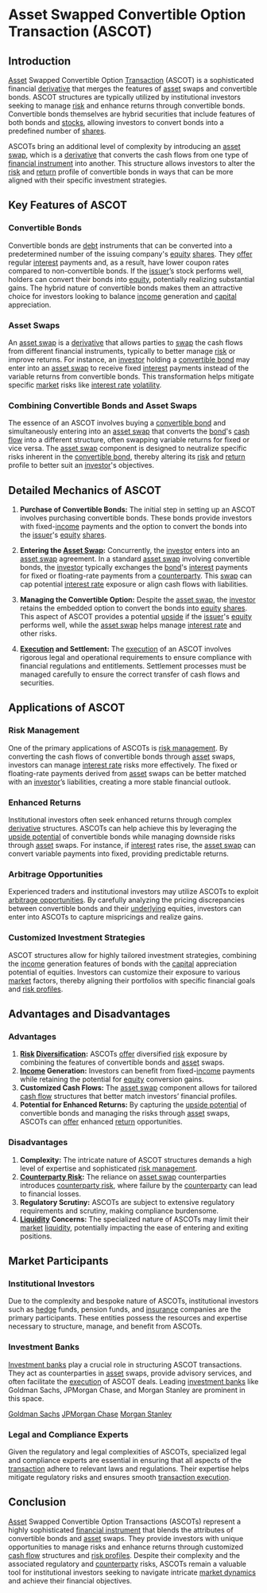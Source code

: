 # Asset Swapped Convertible Option Transaction (ASCOT)

## Introduction

[Asset](../a/asset.md) Swapped Convertible Option [Transaction](../t/transaction.md) (ASCOT) is a sophisticated financial [derivative](../d/derivative.md) that merges the features of [asset](../a/asset.md) swaps and convertible bonds. ASCOT structures are typically utilized by institutional investors seeking to manage [risk](../r/risk.md) and enhance returns through convertible bonds. Convertible bonds themselves are hybrid securities that include features of both bonds and [stocks](../s/stock.md), allowing investors to convert bonds into a predefined number of [shares](../s/shares.md). 

ASCOTs bring an additional level of complexity by introducing an [asset swap](../a/asset_swap.md), which is a [derivative](../d/derivative.md) that converts the cash flows from one type of [financial instrument](../f/financial_instrument.md) into another. This structure allows investors to alter the [risk](../r/risk.md) and [return](../r/return.md) profile of convertible bonds in ways that can be more aligned with their specific investment strategies.

## Key Features of ASCOT

### Convertible Bonds
Convertible bonds are [debt](../d/debt.md) instruments that can be converted into a predetermined number of the issuing company's [equity](../e/equity.md) [shares](../s/shares.md). They [offer](../o/offer.md) regular [interest](../i/interest.md) payments and, as a result, have lower coupon rates compared to non-convertible bonds. If the [issuer](../i/issuer.md)’s stock performs well, holders can convert their bonds into [equity](../e/equity.md), potentially realizing substantial gains. The hybrid nature of convertible bonds makes them an attractive choice for investors looking to balance [income](../i/income.md) generation and [capital](../c/capital.md) appreciation.

### Asset Swaps
An [asset swap](../a/asset_swap.md) is a [derivative](../d/derivative.md) that allows parties to [swap](../s/swap.md) the cash flows from different financial instruments, typically to better manage [risk](../r/risk.md) or improve returns. For instance, an [investor](../i/investor.md) holding a [convertible bond](../c/convertible_bond.md) may enter into an [asset swap](../a/asset_swap.md) to receive fixed [interest](../i/interest.md) payments instead of the variable returns from convertible bonds. This transformation helps mitigate specific [market](../m/market.md) risks like [interest rate](../i/interest_rate.md) [volatility](../v/volatility.md).

### Combining Convertible Bonds and Asset Swaps
The essence of an ASCOT involves buying a [convertible bond](../c/convertible_bond.md) and simultaneously entering into an [asset swap](../a/asset_swap.md) that converts the [bond](../b/bond.md)'s [cash flow](../c/cash_flow.md) into a different structure, often swapping variable returns for fixed or vice versa. The [asset swap](../a/asset_swap.md) component is designed to neutralize specific risks inherent in the [convertible bond](../c/convertible_bond.md), thereby altering its [risk](../r/risk.md) and [return](../r/return.md) profile to better suit an [investor](../i/investor.md)'s objectives.

## Detailed Mechanics of ASCOT

1. **Purchase of Convertible Bonds:** The initial step in setting up an ASCOT involves purchasing convertible bonds. These bonds provide investors with fixed-[income](../i/income.md) payments and the option to convert the bonds into the [issuer](../i/issuer.md)'s [equity](../e/equity.md) [shares](../s/shares.md).

2. **Entering the [Asset Swap](../a/asset_swap.md):** Concurrently, the [investor](../i/investor.md) enters into an [asset swap](../a/asset_swap.md) agreement. In a standard [asset swap](../a/asset_swap.md) involving convertible bonds, the [investor](../i/investor.md) typically exchanges the [bond](../b/bond.md)'s [interest](../i/interest.md) payments for fixed or floating-rate payments from a [counterparty](../c/counterparty.md). This [swap](../s/swap.md) can cap potential [interest rate](../i/interest_rate.md) exposure or align cash flows with liabilities.

3. **Managing the Convertible Option:** Despite the [asset swap](../a/asset_swap.md), the [investor](../i/investor.md) retains the embedded option to convert the bonds into [equity](../e/equity.md) [shares](../s/shares.md). This aspect of ASCOT provides a potential [upside](../u/upside.md) if the [issuer](../i/issuer.md)'s [equity](../e/equity.md) performs well, while the [asset swap](../a/asset_swap.md) helps manage [interest rate](../i/interest_rate.md) and other risks.

4. **[Execution](../e/execution.md) and Settlement:** The [execution](../e/execution.md) of an ASCOT involves rigorous legal and operational requirements to ensure compliance with financial regulations and entitlements. Settlement processes must be managed carefully to ensure the correct transfer of cash flows and securities.

## Applications of ASCOT

### Risk Management
One of the primary applications of ASCOTs is [risk management](../r/risk_management.md). By converting the cash flows of convertible bonds through [asset](../a/asset.md) swaps, investors can manage [interest rate](../i/interest_rate.md) risks more effectively. The fixed or floating-rate payments derived from [asset](../a/asset.md) swaps can be better matched with an [investor](../i/investor.md)’s liabilities, creating a more stable financial outlook.

### Enhanced Returns
Institutional investors often seek enhanced returns through complex [derivative](../d/derivative.md) structures. ASCOTs can help achieve this by leveraging the [upside potential](../u/upside_potential_in_trading.md) of convertible bonds while managing downside risks through [asset](../a/asset.md) swaps. For instance, if [interest](../i/interest.md) rates rise, the [asset swap](../a/asset_swap.md) can convert variable payments into fixed, providing predictable returns.

### Arbitrage Opportunities
Experienced traders and institutional investors may utilize ASCOTs to exploit [arbitrage opportunities](../a/arbitrage_opportunities.md). By carefully analyzing the pricing discrepancies between convertible bonds and their [underlying](../u/underlying.md) equities, investors can enter into ASCOTs to capture mispricings and realize gains.

### Customized Investment Strategies
ASCOT structures allow for highly tailored investment strategies, combining the [income](../i/income.md) generation features of bonds with the [capital](../c/capital.md) appreciation potential of equities. Investors can customize their exposure to various [market](../m/market.md) factors, thereby aligning their portfolios with specific financial goals and [risk profiles](../r/risk_profiles.md).

## Advantages and Disadvantages

### Advantages
1. **[Risk](../r/risk.md) [Diversification](../d/diversification.md):** ASCOTs [offer](../o/offer.md) diversified [risk](../r/risk.md) exposure by combining the features of convertible bonds and [asset](../a/asset.md) swaps.
2. **[Income](../i/income.md) Generation:** Investors can benefit from fixed-[income](../i/income.md) payments while retaining the potential for [equity](../e/equity.md) conversion gains.
3. **Customized Cash Flows:** The [asset swap](../a/asset_swap.md) component allows for tailored [cash flow](../c/cash_flow.md) structures that better match investors’ financial profiles.
4. **Potential for Enhanced Returns:** By capturing the [upside potential](../u/upside_potential_in_trading.md) of convertible bonds and managing the risks through [asset](../a/asset.md) swaps, ASCOTs can [offer](../o/offer.md) enhanced [return](../r/return.md) opportunities.

### Disadvantages
1. **Complexity:** The intricate nature of ASCOT structures demands a high level of expertise and sophisticated [risk management](../r/risk_management.md).
2. **[Counterparty Risk](../c/counterparty_risk.md):** The reliance on [asset swap](../a/asset_swap.md) counterparties introduces [counterparty risk](../c/counterparty_risk.md), where failure by the [counterparty](../c/counterparty.md) can lead to financial losses.
3. **Regulatory Scrutiny:** ASCOTs are subject to extensive regulatory requirements and scrutiny, making compliance burdensome.
4. **[Liquidity](../l/liquidity.md) Concerns:** The specialized nature of ASCOTs may limit their [market](../m/market.md) [liquidity](../l/liquidity.md), potentially impacting the ease of entering and exiting positions.

## Market Participants

### Institutional Investors
Due to the complexity and bespoke nature of ASCOTs, institutional investors such as [hedge](../h/hedge.md) funds, pension funds, and [insurance](../i/insurance.md) companies are the primary participants. These entities possess the resources and expertise necessary to structure, manage, and benefit from ASCOTs.

### Investment Banks
[Investment banks](../i/investment_bank_(ib).md) play a crucial role in structuring ASCOT transactions. They act as counterparties in [asset](../a/asset.md) swaps, provide advisory services, and often facilitate the [execution](../e/execution.md) of ASCOT deals. Leading [investment banks](../i/investment_bank_(ib).md) like Goldman Sachs, JPMorgan Chase, and Morgan Stanley are prominent in this space.

[Goldman Sachs](https://www.goldmansachs.com/)
[JPMorgan Chase](https://www.jpmorganchase.com/)
[Morgan Stanley](https://www.morganstanley.com/)

### Legal and Compliance Experts
Given the regulatory and legal complexities of ASCOTs, specialized legal and compliance experts are essential in ensuring that all aspects of the [transaction](../t/transaction.md) adhere to relevant laws and regulations. Their expertise helps mitigate regulatory risks and ensures smooth [transaction execution](../t/transaction_execution.md).

## Conclusion

[Asset](../a/asset.md) Swapped Convertible Option Transactions (ASCOTs) represent a highly sophisticated [financial instrument](../f/financial_instrument.md) that blends the attributes of convertible bonds and [asset](../a/asset.md) swaps. They provide investors with unique opportunities to manage risks and enhance returns through customized [cash flow](../c/cash_flow.md) structures and [risk profiles](../r/risk_profiles.md). Despite their complexity and the associated regulatory and [counterparty](../c/counterparty.md) risks, ASCOTs remain a valuable tool for institutional investors seeking to navigate intricate [market dynamics](../m/market_dynamics.md) and achieve their financial objectives.
